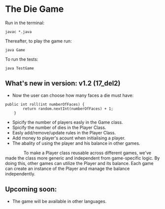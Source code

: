 
# The Die Game

Run in the terminal: 
```
javac *.java 
```

Thereafter, to play the game run: 
```
java Game
```

To run the tests: 
```
java TestGame
```

## What's new in version: v1.2 (17_del2)
- Now the user can choose how many faces a die must have:
```
public int roll(int numberOfFaces) {
        return random.nextInt(numberOfFaces) + 1;
    }
```
- Spicify the number of players easly in the Game class.
- Spicify the number of dies in the Player Class.
- Easly add/remove/update rules in the Player Class.
- Add money to player's acount when initialising a player.
- The abality of using the player and his balance in other games.
<p style="text-indent: 60px;">
    To make a Player class reusable across different games, we've made the class more generic and independent from game-specific logic. By doing this, other games can utilize the Player and its balance. Each game can create an instance of the Player and manage the balance independently.
</p>
    


## Upcoming soon:
- The game will be available in other languages. 
          
       
        



